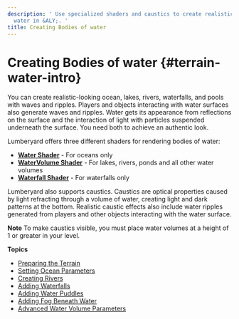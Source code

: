 ```yaml
---
description: ' Use specialized shaders and caustics to create realistic bodies of
  water in &ALY;. '
title: Creating Bodies of water
---
```

# Creating Bodies of water {#terrain-water-intro}

You can create realistic\-looking ocean, lakes, rivers, waterfalls, and pools with waves and ripples\. Players and objects interacting with water surfaces also generate waves and ripples\. Water gets its appearance from reflections on the surface and the interaction of light with particles suspended underneath the surface\. You need both to achieve an authentic look\.

Lumberyard offers three different shaders for rendering bodies of water:
+ **[Water Shader](/docs/userguide/shaders/water.md)** - For oceans only
+ **[WaterVolume Shader](/docs/userguide/shaders/watervolume.md)** - For lakes, rivers, ponds and all other water volumes
+ **[Waterfall Shader](/docs/userguide/shaders/waterfall.md)** - For waterfalls only

Lumberyard also supports caustics\. Caustics are optical properties caused by light refracting through a volume of water, creating light and dark patterns at the bottom\. Realistic caustic effects also include water ripples generated from players and other objects interacting with the water surface\.

**Note**
To make caustics visible, you must place water volumes at a height of 1 or greater in your level\.

**Topics**
+ [Preparing the Terrain](/docs/userguide/terrain/water-prepare-terrain.md)
+ [Setting Ocean Parameters](/docs/userguide/terrain/water-ocean.md)
+ [Creating Rivers](/docs/userguide/terrain/rivers-intro.md)
+ [Adding Waterfalls](/docs/userguide/terrain/water-waterfalls.md)
+ [Adding Water Puddles](/docs/userguide/terrain/water-puddles.md)
+ [Adding Fog Beneath Water](/docs/userguide/terrain/water-fog.md)
+ [Advanced Water Volume Parameters](/docs/userguide/terrain/water-params-ref.md)